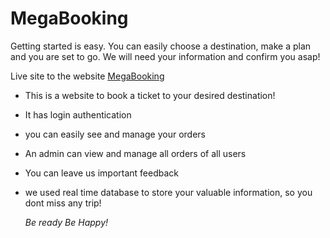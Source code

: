# MegaBooking

Getting started is easy. You can easily choose a destination, make a plan and you are set to go. We will need your information and confirm you asap!

Live site to the website [MegaBooking](https://fiitlab.netlify.app/)

- This is a website to book a ticket to your desired destination!
- It has login authentication
- you can easily see and manage your orders
- An admin can view and manage all orders of all users
- You can leave us important feedback
- we used real time database to store your valuable information, so you dont miss any trip!

  _Be ready Be Happy!_
